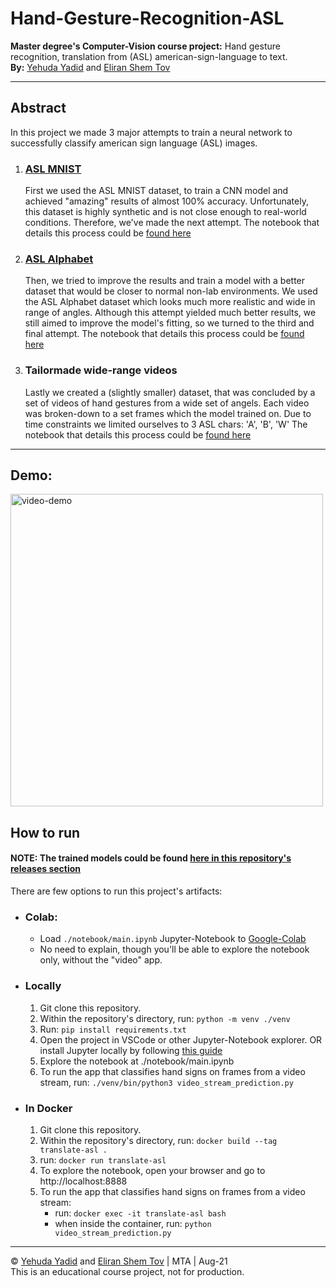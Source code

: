 # Hand-Gesture-Recognition-ASL
**Master degree's Computer-Vision course project:** Hand gesture recognition, translation from (ASL) american-sign-language to text. <br>
**By:** [Yehuda Yadid](https://www.linkedin.com/in/yehuda-yadid/) and [Eliran Shem Tov](https://www.linkedin.com/in/eliranshemtov/)
*****

## Abstract
In this project we made 3 major attempts to train a neural network to successfully classify american sign language (ASL) images. <br>
1. ### [ASL MNIST](https://www.kaggle.com/datamunge/sign-language-mnist) <br>
   First we used the ASL MNIST dataset, to train a CNN model and achieved "amazing" results of almost 100% accuracy.
   Unfortunately, this dataset is highly synthetic and is not close enough to real-world conditions. Therefore, we've made the next attempt.
   The notebook that details this process could be [found here](https://github.com/eliranshemtov/hand-gesture-recognition/blob/main/notebook/asl-mnist.ipynb)

2. ### [ASL Alphabet](https://www.kaggle.com/grassknoted/asl-alphabet) <br> 
   Then, we tried to improve the results and train a model with a better dataset that would be closer to normal non-lab environments. We used the ASL Alphabet    dataset which looks much more realistic and wide in range of angles.
   Although this attempt yielded much better results, we still aimed to improve the model's fitting, so we turned to the third and final attempt.
   The notebook that details this process could be [found here](https://github.com/eliranshemtov/hand-gesture-recognition/blob/main/notebook/asl-alphabet.ipynb)

3. ### Tailormade wide-range videos <br>
   Lastly we created a (slightly smaller) dataset, that was concluded by a set of videos of hand gestures from a wide set of angels. Each video was broken-down to a    set frames which the model trained on.
   Due to time constraints we limited ourselves to 3 ASL chars: 'A', 'B', 'W'
   The notebook that details this process could be [found here](https://github.com/eliranshemtov/hand-gesture-recognition/blob/main/notebook/main.ipynb)

*****
## Demo:
<img src="https://github.com/eliranshemtov/hand-gesture-recognition/blob/main/resources/demos/demo-predictions.gif" alt="video-demo" width="500"/>


## How to run
#### NOTE: The trained models could be found [here in this repository's releases section](https://github.com/eliranshemtov/hand-gesture-recognition/releases)

There are few options to run this project's artifacts:
* ### Colab:
    * Load ```./notebook/main.ipynb``` Jupyter-Notebook to [Google-Colab](https://colab.research.google.com/)
    * No need to explain, though you'll be able to explore the notebook only, without the "video" app.

* ### Locally
    1. Git clone this repository.
    2. Within the repository's directory, run: ```python -m venv ./venv``` 
    3. Run: ```pip install requirements.txt```
    4. Open the project in VSCode or other Jupyter-Notebook explorer. OR install Jupyter locally by following [this guide](https://jupyter-notebook-beginner-guide.readthedocs.io/en/latest/install.html)
    5. Explore the notebook at ./notebook/main.ipynb
    6. To run the app that classifies hand signs on frames from a video stream, run: ```./venv/bin/python3 video_stream_prediction.py```

* ### In Docker
    1. Git clone this repository.
    2. Within the repository's directory, run: ```docker build --tag translate-asl .```
    3. run: ```docker run translate-asl```
    4. To explore the notebook, open your browser and go to http://localhost:8888
    5. To run the app that classifies hand signs on frames from a video stream:
        -  run: ```docker exec -it translate-asl bash``` 
        - when inside the container, run: ```python video_stream_prediction.py```


****
© [Yehuda Yadid](https://www.linkedin.com/in/yehuda-yadid/) and [Eliran Shem Tov](https://www.linkedin.com/in/eliranshemtov/) | MTA | Aug-21 <br>
This is an educational course project, not for production.
